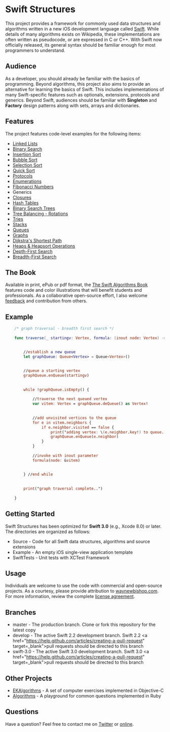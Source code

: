 Swift Structures
====================

This project provides a framework for commonly used data structures and algorithms written in a new iOS development language called <a href="http://www.swift.org" target="_blank">Swift</a>. While details of many algorithms exists on Wikipedia, these implementations are often written as pseudocode, or are expressed in C or C++. With Swift now officially released, its general syntax should be familiar enough for most programmers to understand.  


Audience
---------------------

As a developer, you should already be familiar with the basics of programming. Beyond algorithms, this project also aims to provide an alternative for learning the basics of Swift. This includes implementations of many Swift-specific features such as optionals, extensions, protocols and generics. Beyond Swift, audiences should be familiar with **Singleton** and **Factory** design patterns along with sets, arrays and dictionaries. 


Features
--------------------

The project features code-level examples for the following items:

+ [Linked Lists](/Source/Factories/LinkedList.swift)
+ [Binary Search](/Source/Extensions/Array.swift)
+ [Insertion Sort](/Source/Extensions/Array.swift)
+ [Bubble Sort](/Source/Extensions/Array.swift)
+ [Selection Sort](/Source/Extensions/Array.swift)
+ [Quick Sort](/Source/Extensions/Array.swift)
+ [Protocols](/Source/Extensions/Sortable.swift)
+ [Enumerations](/Factories/enumModel.swift)
+ [Fibonacci Numbers](/Source/Extensions/Int.swift)
+ Generics
+ [Closures](/SwiftTests/ClosureTest.swift)
+ [Hash Tables](/Source/Factories/HashList.swift)
+ [Binary Search Trees](/Source/Structures/AVLTree.swift)
+ [Tree Balancing - Rotations](/SwiftTests/AVLTest.swift)
+ [Tries](/Source/Factories/Trie.swift)
+ [Stacks](/Source/Factories/Stack.swift)
+ [Queues](/Source/Factories/Queue.swift)
+ [Graphs](/Source/Factories/Graph.swift)
+ [Dijkstra's Shortest Path](/Source/Factories/Graph.swift)
+ [Heaps & Heapsort Operations](/Source/Factories/PathHeap.swift)
+ [Depth-First Search](/Source/Structures/AVLTree.swift)
+ [Breadth-First Search](/Source/Factories/Graph.swift)

The Book
--------------------
Available in print, ePub or pdf format, the <a href="http://shop.waynewbishop.com" target="_blank">The Swift Algorithms Book</a> features code and color illustrations that will benefit students and professionals. As a collaborative open-source effort, I also welcome <a href="https://twitter.com/waynewbishop" target="_blank">feedback</a> and contribution from others. 


Example
--------------------

```swift
    /* graph traversal - breadth first search */
    
    func traverse(_ startingv: Vertex, formula: (inout node: Vertex) -> ()) {

        
        //establish a new queue
        let graphQueue: Queue<Vertex> = Queue<Vertex>()
        
        
        //queue a starting vertex
        graphQueue.enQueue(startingv)
        
        
        while !graphQueue.isEmpty() {
            
            //traverse the next queued vertex
            var vitem: Vertex = graphQueue.deQueue() as Vertex!
            
            
            //add unvisited vertices to the queue
            for e in vitem.neighbors {
                if e.neighbor.visited == false {
                    print("adding vertex: \(e.neighbor.key!) to queue..")
                    graphQueue.enQueue(e.neighbor)
                }
            }
                        
            //invoke with inout parameter
            formula(node: &vitem)
            
            
        } //end while
        
        
        print("graph traversal complete..")        
        
    }

```

Getting Started
--------------------

Swift Structures has been optimized for **Swift 3.0** (e.g., Xcode 8.0) or later. The directories are organized as follows:
+ Source - Code for all Swift data structures, algorithms and source extensions
+ Example - An empty iOS single-view application template
+ SwiftTests - Unit tests with XCTest Framework

Usage
--------------------
Individuals are welcome to use the code with commercial and open-source projects. As a courtesy, please provide attribution to <a href="http://www.waynewbishop.com" target="_blank">waynewbishop.com</a>. For more information, review the complete <a href="https://github.com/waynewbishop/SwiftStructures/blob/master/License.md" target="_blank">license agreement</a>. 


Branches
--------------------
+ master - The production branch. Clone or fork this repository for the latest copy
+ develop - The active Swift 2.2 development branch. Swift 2.2 <a href="https://help.github.com/articles/creating-a-pull-request" target=_blank">pull requests</a> should be directed to this branch
+ swift-3.0 - The active Swift 3.0 development branch. Swift 3.0 <a href="https://help.github.com/articles/creating-a-pull-request" target=_blank">pull requests</a> should be directed to this branch


Other Projects
--------------------

+ <a href="https://github.com/EvgenyKarkan/EKAlgorithms" target="_blank">EKAlgorithms</a> - A set of computer exercises implemented in Objective-C
+ <a href="https://github.com/sagivo/algorithms" target="_blank">Algorithms</a> - A playground for common questions implemented in Ruby


Questions
--------------------

Have a question? Feel free to contact me on <a href="http://www.twitter.com/waynewbishop" target="_blank">Twitter</a> or <a href="http://www.waynewbishop.com/contact" target="_blank">online</a>.

